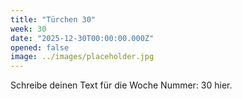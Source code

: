 ```yaml
---
title: "Türchen 30"
week: 30
date: "2025-12-30T00:00:00.000Z"
opened: false
image: ../images/placeholder.jpg
---
```


Schreibe deinen Text für die Woche Nummer: 30 hier.

